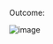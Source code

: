 Outcome:

![image](https://github.com/tsungyou/Kelly-Gambling/assets/119825307/f779eef1-67f0-4f8a-8e85-531944ece536)

